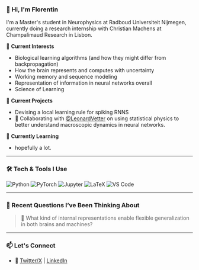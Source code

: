 

### 👋 Hi, I'm Florentin

I'm a Master's student in Neurophysics at Radboud Universiteit Nijmegen, currently doing a research internship with Christian Machens at Champalimaud Research in Lisbon.

🔬 **Current Interests**  
- Biological learning algorithms (and how they might differ from backpropagation)
- How the brain represents and computes with uncertainty
- Working memory and sequence modeling
- Representation of information in neural networks overall
- Science of Learning


🚧 **Current Projects**  
- Devising a local learning rule for spiking RNNS 
- 🤝 Collaborating with [@LeonardVetter](https://github.com/LeonardVetter) on using statistical physics to better understand macroscopic dynamics in neural networks.


🌱 **Currently Learning**
- hopefully a lot.

---

### 🛠 Tech & Tools I Use

<!-- Badges for aesthetic; feel free to customize -->
![Python](https://img.shields.io/badge/-Python-3776AB?style=flat&logo=python&logoColor=white)
![PyTorch](https://img.shields.io/badge/-PyTorch-EE4C2C?style=flat&logo=pytorch&logoColor=white)
![Jupyter](https://img.shields.io/badge/-Jupyter-F37626?style=flat&logo=jupyter&logoColor=white)
![LaTeX](https://img.shields.io/badge/-LaTeX-008080?style=flat&logo=latex&logoColor=white)
![VS Code](https://img.shields.io/badge/-VS%20Code-007ACC?style=flat&logo=visual-studio-code&logoColor=white)

---

### 📘 Recent Questions I’ve Been Thinking About

> 🧩 What kind of internal representations enable flexible generalization in both brains and machines?

---

### 📫 Let's Connect

- 🔗 [Twitter/X](https://x.com/DbgYBrn) | [LinkedIn](https://www.linkedin.com/in/florentin-seifert-50984233b/)


